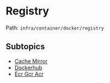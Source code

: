 # Registry

Path: `infra/container/docker/registry`

## Subtopics
- [Cache Mirror](./cache_mirror/README.md)
- [Dockerhub](./dockerhub/README.md)
- [Ecr Gcr Acr](./ecr_gcr_acr/README.md)
